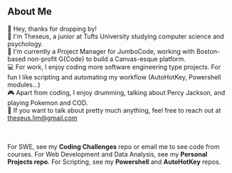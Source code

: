 ## About Me
:wave: Hey, thanks for dropping by! <br>
:boy: I'm Theseus, a junior at Tufts University studying computer science and psychology. <br>
:briefcase: I'm currently a Project Manager for JumboCode, working with Boston-based non-profit G{Code} to build a Canvas-esque platform. <br>
:computer: For work, I enjoy coding more software engineering type projects. For fun I like scripting and automating my workflow (AutoHotKey, Powershell modules...) <br>
:video_game: Apart from coding, I enjoy drumming, talking about Percy Jackson, and playing Pokemon and COD. <br>
:email: If you want to talk about pretty much anything, feel free to reach out at theseus.lim@gmail.com

<br><br>
For SWE, see my <b>Coding Challenges</b> repo or email me to see code from courses.
For Web Development and Data Analysis, see my <b>Personal Projects repo</b>.
For Scripting, see my <b>Powershell</b> and <b>AutoHotKey</b> repos.


<!--
**theseus27/theseus27** is a ✨ _special_ ✨ repository because its `README.md` (this file) appears on your GitHub profile.

Here are some ideas to get you started:
-->

